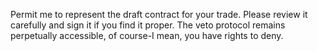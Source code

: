 Permit me to represent the draft contract for your trade. Please review it carefully and sign it if you find it proper. The veto protocol remains perpetually accessible, of course-I mean, you have rights to deny.